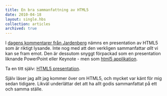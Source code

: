 ```yaml
---
title: En bra sammanfattning av HTML5
date: 2010-04-18
layout: single.hbs
collection: articles
archived: true
---
```

I [dagens kommentarer från
Jardenberg](http://jardenberg.se/b/jardenberg-kommenterar-17-apr-2010 "jardenberg kommenterar – 17 Apr, 2010")
nämns en presentation av HTML5 som är riktigt lysande. Inte nog med att
den verkligen sammanfattar *allt* vi kan se fram emot. Den är dessutom
snyggt förpackad som en presentation liknande PowerPoint eller Keynote -
men som [html5 applikation](http://html5app.com/).

Ta en titt själv: [HTML5
presentation](http://apirocks.com/html5/html5.html).

Själv läser jag allt jag kommer över om HTML5, och mycket var känt för
mig sedan tidigare. Likväl underlättar det att ha allt godis
sammanfattat på ett och samma ställe.